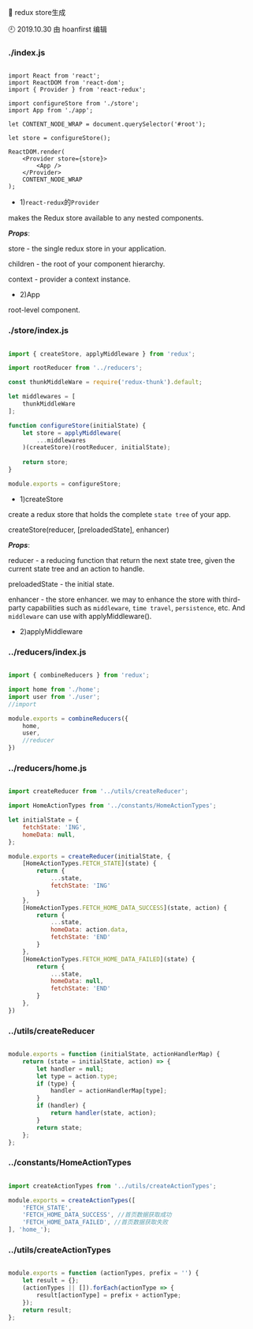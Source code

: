🐾 redux store生成

🕘 2019.10.30 由 hoanfirst 编辑

### ./index.js

```javacript

import React from 'react';
import ReactDOM from 'react-dom';
import { Provider } from 'react-redux';

import configureStore from './store';
import App from './app';

let CONTENT_NODE_WRAP = document.querySelector('#root');

let store = configureStore();

ReactDOM.render(
    <Provider store={store}>
        <App />
    </Provider>
    CONTENT_NODE_WRAP
);

```

- 1)`react-redux`的`Provider`

makes the Redux store available to any nested components.

***Props***:

store - the single redux store in your application.

children - the root of your component hierarchy.

context - provider a context instance.

- 2)App

root-level component.


### ./store/index.js

```javascript

import { createStore, applyMiddleware } from 'redux';

import rootReducer from '../reducers';

const thunkMiddleWare = require('redux-thunk').default;

let middlewares = [
    thunkMiddleWare
];

function configureStore(initialState) {
    let store = applyMiddleware(
        ...middlewares
    )(createStore)(rootReducer, initialState);
    
    return store;
}

module.exports = configureStore;

```

- 1)createStore

create a redux store that holds the complete `state tree` of your app.

createStore(reducer, \[preloadedState\], enhancer)

***Props***:

reducer - a reducing function that return the next state tree, given the current state tree and an action to handle.

preloadedState - the initial state.

enhancer - the store enhancer. we may to enhance the store with third-party capabilities such as `middleware`, `time travel`, `persistence`, etc. And `middleware` can use with applyMiddleware().


- 2)applyMiddleware



### ../reducers/index.js

```javascript

import { combineReducers } from 'redux';

import home from './home';
import user from './user';
//import

module.exports = combineReducers({
    home,
    user,
    //reducer
})

```

### ../reducers/home.js

```javascript

import createReducer from '../utils/createReducer';

import HomeActionTypes from '../constants/HomeActionTypes';

let initialState = {
    fetchState: 'ING',
    homeData: null,
};

module.exports = createReducer(initialState, {
    [HomeActionTypes.FETCH_STATE](state) {
        return {
            ...state,
            fetchState: 'ING'
        }
    },
    [HomeActionTypes.FETCH_HOME_DATA_SUCCESS](state, action) {
        return {
            ...state,
            homeData: action.data,
            fetchState: 'END'
        }
    },
    [HomeActionTypes.FETCH_HOME_DATA_FAILED](state) {
        return {
            ...state,
            homeData: null,
            fetchState: 'END'
        }
    },
})

```

### ../utils/createReducer


```javascript

module.exports = function (initialState, actionHandlerMap) {
    return (state = initialState, action) => {
        let handler = null;
        let type = action.type;
        if (type) {
            handler = actionHandlerMap[type];
        }
        if (handler) {
            return handler(state, action);
        }
        return state;
    };
};


```


### ../constants/HomeActionTypes

```javascript

import createActionTypes from '../utils/createActionTypes';

module.exports = createActionTypes([
    'FETCH_STATE',
    'FETCH_HOME_DATA_SUCCESS', //首页数据获取成功
    'FETCH_HOME_DATA_FAILED', //首页数据获取失败
], 'home_');

```

### ../utils/createActionTypes

```javascript

module.exports = function (actionTypes, prefix = '') {
    let result = {};
    (actionTypes || []).forEach(actionType => {
        result[actionType] = prefix + actionType;
    });
    return result;
};

```
